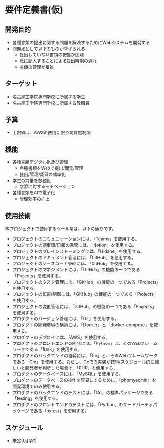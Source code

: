# 要件定義書(仮)

## 開発目的
- 各種書類の提出に関する問題を解決するためにWebシステムを開発する
- 問題点として以下のものが挙げられる
    - 提出していない書類の把握が困難
	- 紙に記入することによる提出時期の遅れ
	- 書類の管理が煩雑

## ターゲット
- 名古屋工学院専門学校に所属する学生
- 名古屋工学院専門学校に所属する教職員

## 予算
- 上限額は、AWSの使用に限り実質無制限

## 機能
- 各種書類デジタル化及び管理
	- 各種書類をWebで提出/閲覧/管理
	- 提出/管理/認可の効率化
- 学生の力量を数値化
	- 学習に対するモチベーション
- 各種書類をAIで電子化
	- 管理効率の向上

## 使用技術
本プロジェクトで使用するツール類は、以下の通りです。
- プロジェクトのコミュニケーションには、「Teams」を使用する。
- プロジェクトの議事録/日報の保管には、「Notion」を使用する。
- プロジェクトのブレインストーミングには、「Hidane」を使用する。
- プロジェクトのドキュメント管理には、「GitHub」を使用する。
- プロジェクトのソースコード管理には、「GitHub」を使用する。
- プロジェクトのマネジメントには、「GitHub」の機能の一つである「Projects」を使用する。
- プロジェクトのタスク管理には、「GitHub」の機能の一つである「Projects」を使用する。
- プロジェクトの監視/制御には、「GitHub」の機能の一つである「Projects」を使用する。
- プロジェクトの変更管理には、「GitHub」の機能の一つである「Projects」を使用する。
- プロダクトのバージョン管理には、「Git」を使用する。
- プロダクトの開発環境の構築には、「Docker」と「docker-compose」を使用する。
- プロダクトのデプロイには、「AWS」を使用する。
- プロダクトのフロントエンドの開発には、「Python」と、そのWebフレームワークである「flask」を使用する。
- プロダクトのバックエンドの開発には、「Go」と、そのWebフレームワークである「Gin」を使用する。ただし、Goでの実装が技術/スケジュール的に難しいと開発者が判断した場合は、「PHP」を使用する。
- プロダクトのデータベースには、「MySQL」を使用する。
- プロダクトのデータベースの操作を容易にするために、「phpmyadmin」を開発環境でのみ使用する。
- プロダクトのバックエンドのテストには、「Go」の標準パッケージである「testing」を使用する。
- プロダクトのフロントエンドのテストには、「Python」のサードパーティパッケージである「pytest」を使用する。

## スケジュール
- 未定(1月頃?)


